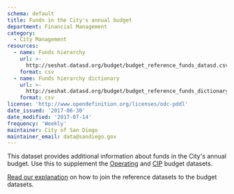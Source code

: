 ```yaml
---
schema: default
title: Funds in the City's annual budget
department: Financial Management
category:
  - City Management
resources:
  - name: Funds hierarchy
    url: >-
      http://seshat.datasd.org/budget/budget_reference_funds_datasd.csv
    format: csv
  - name: Funds hierarchy dictionary
    url: >-
      http://seshat.datasd.org/budget/budget_reference_funds_dictionary_datasd.csv
    format: csv
license: 'http://www.opendefinition.org/licenses/odc-pddl'
date_issued: '2017-06-30'
date_modified: '2017-07-14'
frequency: 'Weekly'
maintainer: City of San Diego
maintainer_email: data@sandiego.gov
---
```

This dataset provides additional information about funds in the City's annual budget. Use this to supplement the [Operating](/datasets/operating-budget/) and [CIP](/datasets/capital-budget-fy/) budget datasets. 
<!--more-->

[Read our explanation](/budget-topic/) on how to join the reference datasets to the budget datasets.